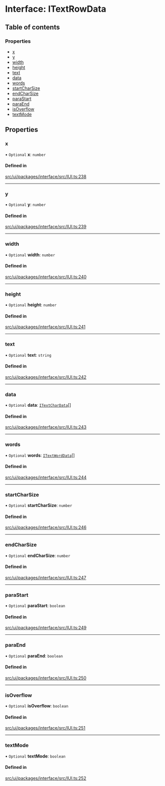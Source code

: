 # Interface: ITextRowData

## Table of contents

### Properties

- [x](ITextRowData.md#x)
- [y](ITextRowData.md#y)
- [width](ITextRowData.md#width)
- [height](ITextRowData.md#height)
- [text](ITextRowData.md#text)
- [data](ITextRowData.md#data)
- [words](ITextRowData.md#words)
- [startCharSize](ITextRowData.md#startcharsize)
- [endCharSize](ITextRowData.md#endcharsize)
- [paraStart](ITextRowData.md#parastart)
- [paraEnd](ITextRowData.md#paraend)
- [isOverflow](ITextRowData.md#isoverflow)
- [textMode](ITextRowData.md#textmode)

## Properties

### x

• `Optional` **x**: `number`

#### Defined in

[src/ui/packages/interface/src/IUI.ts:238](https://github.com/leaferjs/leafer-ui/blob/4d73938da11e4e94a0fd5c4fb30002be37f139ac/packages/interface/src/IUI.ts#L238)

___

### y

• `Optional` **y**: `number`

#### Defined in

[src/ui/packages/interface/src/IUI.ts:239](https://github.com/leaferjs/leafer-ui/blob/4d73938da11e4e94a0fd5c4fb30002be37f139ac/packages/interface/src/IUI.ts#L239)

___

### width

• `Optional` **width**: `number`

#### Defined in

[src/ui/packages/interface/src/IUI.ts:240](https://github.com/leaferjs/leafer-ui/blob/4d73938da11e4e94a0fd5c4fb30002be37f139ac/packages/interface/src/IUI.ts#L240)

___

### height

• `Optional` **height**: `number`

#### Defined in

[src/ui/packages/interface/src/IUI.ts:241](https://github.com/leaferjs/leafer-ui/blob/4d73938da11e4e94a0fd5c4fb30002be37f139ac/packages/interface/src/IUI.ts#L241)

___

### text

• `Optional` **text**: `string`

#### Defined in

[src/ui/packages/interface/src/IUI.ts:242](https://github.com/leaferjs/leafer-ui/blob/4d73938da11e4e94a0fd5c4fb30002be37f139ac/packages/interface/src/IUI.ts#L242)

___

### data

• `Optional` **data**: [`ITextCharData`](ITextCharData.md)[]

#### Defined in

[src/ui/packages/interface/src/IUI.ts:243](https://github.com/leaferjs/leafer-ui/blob/4d73938da11e4e94a0fd5c4fb30002be37f139ac/packages/interface/src/IUI.ts#L243)

___

### words

• `Optional` **words**: [`ITextWordData`](ITextWordData.md)[]

#### Defined in

[src/ui/packages/interface/src/IUI.ts:244](https://github.com/leaferjs/leafer-ui/blob/4d73938da11e4e94a0fd5c4fb30002be37f139ac/packages/interface/src/IUI.ts#L244)

___

### startCharSize

• `Optional` **startCharSize**: `number`

#### Defined in

[src/ui/packages/interface/src/IUI.ts:246](https://github.com/leaferjs/leafer-ui/blob/4d73938da11e4e94a0fd5c4fb30002be37f139ac/packages/interface/src/IUI.ts#L246)

___

### endCharSize

• `Optional` **endCharSize**: `number`

#### Defined in

[src/ui/packages/interface/src/IUI.ts:247](https://github.com/leaferjs/leafer-ui/blob/4d73938da11e4e94a0fd5c4fb30002be37f139ac/packages/interface/src/IUI.ts#L247)

___

### paraStart

• `Optional` **paraStart**: `boolean`

#### Defined in

[src/ui/packages/interface/src/IUI.ts:249](https://github.com/leaferjs/leafer-ui/blob/4d73938da11e4e94a0fd5c4fb30002be37f139ac/packages/interface/src/IUI.ts#L249)

___

### paraEnd

• `Optional` **paraEnd**: `boolean`

#### Defined in

[src/ui/packages/interface/src/IUI.ts:250](https://github.com/leaferjs/leafer-ui/blob/4d73938da11e4e94a0fd5c4fb30002be37f139ac/packages/interface/src/IUI.ts#L250)

___

### isOverflow

• `Optional` **isOverflow**: `boolean`

#### Defined in

[src/ui/packages/interface/src/IUI.ts:251](https://github.com/leaferjs/leafer-ui/blob/4d73938da11e4e94a0fd5c4fb30002be37f139ac/packages/interface/src/IUI.ts#L251)

___

### textMode

• `Optional` **textMode**: `boolean`

#### Defined in

[src/ui/packages/interface/src/IUI.ts:252](https://github.com/leaferjs/leafer-ui/blob/4d73938da11e4e94a0fd5c4fb30002be37f139ac/packages/interface/src/IUI.ts#L252)
